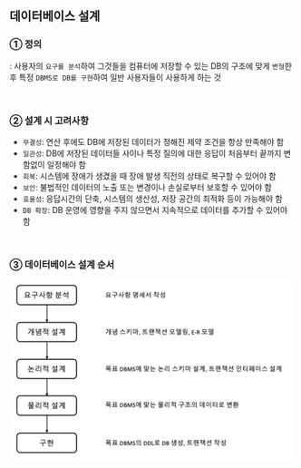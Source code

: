 ## 데이터베이스 설계

### ① 정의

: 사용자의 `요구를 분석`하여 그것들을 컴퓨터에 저장할 수 있는 DB의 구조에 맞게 `변형`한 후 특정 `DBMS로 DB를 구현`하여 일반 사용자들이 사용하게 하는 것

<br>

### ② 설계 시 고려사항

- `무결성`: 연산 후에도 DB에 저장된 데이터가 정해진 제약 조건을 항상 만족해야 함
- `일관성`: DB에 저장된 데이터들 사이나 특정 질의에 대한 응답이 처음부터 끝까지 변함없이 일정해야 함
- `회복`: 시스템에 장애가 생겼을 때 장애 발생 직전의 상태로 복구할 수 있어야 함
- `보안`: 불법적인 데이터의 노출 또는 변경이나 손실로부터 보호할 수 있어야 함
- `효율성`: 응답시간의 단축, 시스템의 생산성, 저장 공간의 최적화 등이 가능해야 함
- `DB 확장`: DB 운영에 영향을 주지 않으면서 지속적으로 데이터를 추가할 수 있어야 함

<br>

### ③ 데이터베이스 설계 순서

<img src='../../resources/db/design.png' width=500>
